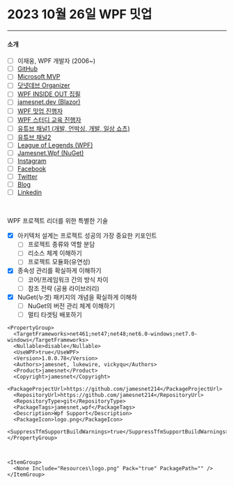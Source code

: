 # 2023 10월 26일 WPF 밋업
----

#### 소개
- [ ] 이재웅, WPF 개발자 (2006~)
- [ ] [GitHub](https://github.com/jamesnet214)
- [ ] [Microsoft MVP](https://mvp.microsoft.com/ko-KR/MVP/profile/5ca6ccaf-1cb4-ed11-b596-000d3a1ad36b)
- [ ] [닷넷데브 Organizer](https://forum.dotnetdev.kr/u/jamesnet214/summary)
- [ ] [WPF INSIDE OUT 집필](https://jamesnet.dev/books)
- [ ] [jamesnet.dev (Blazor)](https://jamesnet.dev)
- [ ] [WPF 밋업 진행자](https://github.com/jamesnet214/wpf-meetup)
- [ ] [WPF 스터디 교육 진행자](https://github.com/jamesnet214/wpf-study)
- [ ] [유튜브 채널1 (개발, 언박싱, 개발, 일상 쇼츠)](https://www.youtube.com/@jamesnet214)
- [ ] [유튜브 채널2](https://www.youtube.com/@rankinghistory_k)
- [ ] [League of Legends (WPF)](https://github.com/jamesnet214/leagueoflegends)
- [ ] [Jamesnet.Wpf (NuGet)](https://www.nuget.org/packages/Jamesnet.Wpf)
- [ ] [Instagram](https://instagram.com/jamesnet214)
- [ ] [Facebook](https://facebook.com/jamesnet214)
- [ ] [Twitter](https://twitter.com/jamesnet214)
- [ ] [Blog](https://blog.naver.com/jamesnet214)
- [ ] [Linkedin](https://www.linkedin.com/in/jamesnet214/)

<br/>

WPF 프로젝트 리더를 위한 특별한 기술

- [x] 아키텍처 설계는 프로젝트 성공의 가장 중요한 키포인트
  - [ ] 프로젝트 종류와 역할 분담
  - [ ] 리소스 체계 이해하기
  - [ ] 프로젝트 모듈화(유연성)
- [x] 종속성 관리를 확실하게 이해하기
  - [ ] 코어/프레임워크 간의 방식 차이
  - [ ] 참조 전략 (공용 라이브러리)
- [x] NuGet(누겟) 패키지의 개념을 확실하게 이해하
  - [ ] NuGet의 버전 관리 체계 이해하기
  - [ ] 멀티 타겟팅 배포하기

```
<PropertyGroup>
  <TargetFrameworks>net461;net47;net48;net6.0-windows;net7.0-windows</TargetFrameworks>
  <Nullable>disable</Nullable>
  <UseWPF>true</UseWPF>
  <Version>1.0.0.78</Version>
  <Authors>jamesnet, lukewire, vickyqu</Authors>
  <Product>jamesnet</Product>
  <Copyright>jamesnet</Copyright>
  <PackageProjectUrl>https://github.com/jamesnet214</PackageProjectUrl>
  <RepositoryUrl>https://github.com/jamesnet214</RepositoryUrl>
  <RepositoryType>git</RepositoryType>
  <PackageTags>jamesnet,wpf</PackageTags>
  <Description>Wpf Support</Description>
  <PackageIcon>logo.png</PackageIcon>
  <SuppressTfmSupportBuildWarnings>true</SuppressTfmSupportBuildWarnings>
</PropertyGroup>



<ItemGroup>
  <None Include="Resources\logo.png" Pack="true" PackagePath="" />
</ItemGroup>
```

